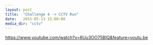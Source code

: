 ```yaml
---
layout: post
title:  "Challenge 4 -> CCTV Run"
date:   2015-05-13 15:00:00
media_dir: "cctv"
---
```

<https://www.youtube.com/watch?v=6Uu3OO75BlQ&feature=youtu.be>
